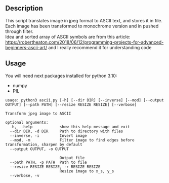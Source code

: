 ## Description
This script translates image in jpeg format to ASCII text, and stores it in file.   
Each image has been transformed to monochrome version and in pushed through filter.  
Idea and sorted array of ASCII symbols are from this article:
https://robertheaton.com/2018/06/12/programming-projects-for-advanced-beginners-ascii-art/ and I really recommend it for understanding code
## Usage
You will need next packages installed for python 3.10:
* numpy
* PIL

```
usage: python3 ascii.py [-h] [--dir DIR] [--inverse] [--mod] [--output OUTPUT] [--path PATH] [--resize RESIZE RESIZE] [--verbose]

Transform jpeg image to ASCII

optional arguments:
  -h, --help            show this help message and exit
  --dir DIR, -d DIR     Path to directory with files
  --inverse, -i         Invert image
  --mod, -m             Filter image to find edges before transformation, sharpen by default
  --output OUTPUT, -o OUTPUT

                        Output file
  --path PATH, -p PATH  Path to file
  --resize RESIZE RESIZE, -r RESIZE RESIZE
                        Resize image to x_s, y_s
  --verbose, -v
  ```
